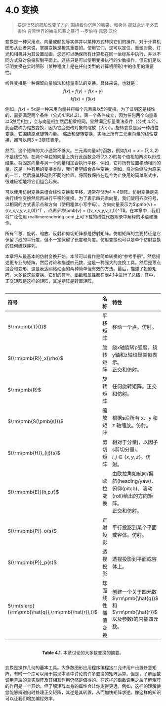 # 4.0 变换

>要是愤怒的航船改变了方向
>围绕着你沉睡的脑袋，和身体
>那就永远不必去害怕
>穷苦世界的抽象风暴之暴行
>--罗伯特·佩恩·沃伦

变换是一种采用点、向量或颜色等实体并以某种方式转换它们的操作。对于计算机图形从业者来说，掌握变换是极其重要的。使用它们，您可以定位、重塑对象、灯光和相机并为其设置动画。您还可以确保所有计算都在同一坐标系中执行，并以不同方式将对象投影到平面上。这些只是可以使用变换执行的少数操作，但它们足以证明变换在实时图形（某种程度上是在任何类型的计算机图形)中的作用的重要性。


线性变换是一种保留向量加法和标量乘法的变换。具体来说，也就是：
$$
f(x) + f(y) = f(x + y)\tag{4.1}
$$$$
kf(x) = f(kx)\tag{4.2}
$$

例如，$f(x)=5x$是一种采用向量并将每个元素乘以5的变换。为了证明这是线性的，需要满足两个条件（公式4.1和4.2）。第一个条件成立，因为任何两个向量乘以5然后相加，会与向量相加然后相乘相同。显然满足标量乘法条件（公式 4.2）。此函数称为缩放变换，因为它会更改对象的缩放（大小）。旋转变换是另一种线性变换，它围绕原点旋转向量。 缩放和旋转变换，实际上所有三元素向量的线性变换，都可以用$3×3$矩阵表示。

然而，这个矩阵的大小通常不够大。三元素向量x的函数，例如$f(x)=x+(7,3,2)$不是线性的。在两个单独的向量上执行此函数会将(7,3,2)的每个值相加两次以形成结果。将固定向量与另一个向量相加会执行平移，例如，它将所有位置移动相同的量。这是一种有用的变换类型，我们希望结合各种变换，例如，将对象缩放为原来的一半，然后将其移动到不同的位置。将函数保持在迄今为止使用的简单形式中，很难轻松地将它们组合起来。

可以使用仿射变换来组合线性变换和平移，通常存储为$4×4$矩阵。仿射变换是先执行线性变换然后再进行平移的变换。为了表示四元素向量，我们使用齐次符号，以相同的方式表示点和方向（使用粗体小写字母）。方向向量表示为$\pmb{v} = {(v_x\,v_y\,v_z\,0)}^T $，点表示为$\pmb{v} = {(v_x\,v_y\,v_z\,1)}^T$。在本章中，我们将广泛使用 realtimerendering.com 上可下载的线性代数附录中解释的术语和操作。

所有平移、旋转、缩放、反射和剪切矩阵都是仿射矩阵。仿射矩阵的主要特征是它保留了线的平行度，但不一定保留了长度和角度。仿射变换也可以是单个仿射变换的任何级联序列。

本章将从最基本的仿射变换开始。本节可以看作是简单转换的“参考手册”。然后描述更专业的矩阵，然后讨论和描述四元数，这是一种强大的变换工具。然后是顶点混合和变形，这是表达网格动画的两种简单但有效的方法。最后，描述了投影矩阵。大多数这些变换、它们的符号、函数和属性都在表4.1中进行了总结，其中，正交矩阵是这样的矩阵，其逆矩阵是转置矩阵。

<div class="center">

| 符号 | 名称 | 特性 |
|:---|:---|:---|
| $\rm\pmb{T}(t)$ | 平移矩阵 | 移动一个点。仿射。|
| ${\rm\pmb{R}}_x(\rho)$ | 旋转矩阵 | 绕x轴旋转ρ弧度。绕y轴和z轴也是类似表示。<br>正交和仿射。 |
| $\rm\pmb{R}$ | 旋转矩阵 | 任何旋转矩阵。正交和仿射。 |
| $\rm\pmb{S(\pmb{s})}$ | 缩放矩阵 | 根据$\pmb{s}$沿所有 x、y 和 z 轴缩放。仿射。|
| ${\rm\pmb{H}}_{ij}(s)$ | 剪切矩阵 | 相对于分量j，以因子s剪切分量i。<br>$i,j∈\{x,y,z\}$。仿射。 |
| ${\rm\pmb{E}}(h,p,r)$ | 欧拉变换| 由欧拉角如航向/偏航(heading/yaw）、<br>俯仰(pitch)、滚动(roll)给出的方向矩阵。<br> 正交和仿射。 |
|${\rm\pmb{P}}_o(s)$| 正射投影 | 平行投影到某个平面或容体。仿射。 | 
|${\rm\pmb{P}}_p(s)$| 透视投影 | 透视投影到平面或容体上。 |
|$\rm{slerp}(\rm\pmb{\hat{q}},\rm\pmb{\hat{r}},t)$| 球面线性插值变换 | 创建一个关于四元数 $\rm\pmb{\hat{q}}$ 和 $\rm\pmb{\hat{r}}$ 以及参数$t$的内插四元数。 |

</div>

<div class="center"> 

**Table 4.1.** 本章讨论的大多数变换的摘要。

</div>

变换是操作几何的基本工具。大多数图形应用程序编程接口允许用户设置任意矩阵，有时一个库可以用于实现本章中讨论的许多变换的矩阵运算。但是，了解函数调用背后的真实矩阵及其相互作用仍然是值得的。在这样的函数调用之后了解矩阵的作用是一个开始，但了解矩阵本身的属性会让你走得更远。例如，这样的理解使您能够辨别何时处理正交矩阵，其逆是其转置，从而加快矩阵求逆。像这样的知识可以让我们增加编程效率。


<style>
.center {
  width: auto;
  display: table;
  margin-left: auto;
  margin-right: auto;
}
</style>

